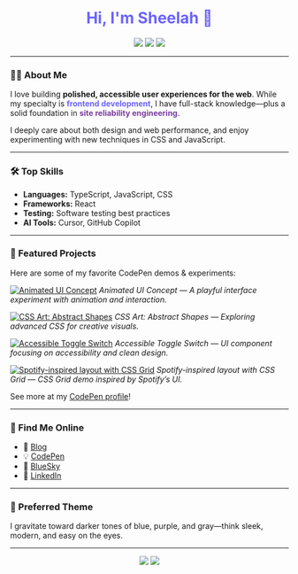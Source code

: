 <!-- Profile README for sheelah -->

<h1 align="center" style="color:#6C63FF;">
  Hi, I'm Sheelah 👋
</h1>

<p align="center">
  <img src="https://img.shields.io/badge/Frontend%20Developer-darkblue?style=flat-square&logo=typescript&logoColor=white" />
  <img src="https://img.shields.io/badge/SRE%20Background-darkgray?style=flat-square" />
  <img src="https://img.shields.io/badge/Accessible%20Design-darkpurple?style=flat-square" />
</p>

---

### 👩‍💻 About Me

I love building <strong>polished, accessible user experiences for the web</strong>. While my specialty is <span style="color:#6C63FF"><b>frontend development</b></span>, I have full-stack knowledge—plus a solid foundation in <span style="color:#7B3F9D"><b>site reliability engineering</b></span>.

I deeply care about both design and web performance, and enjoy experimenting with new techniques in CSS and JavaScript.

---

### 🛠️ Top Skills

- **Languages:** TypeScript, JavaScript, CSS
- **Frameworks:** React
- **Testing:** Software testing best practices
- **AI Tools:** Cursor, GitHub Copilot

---

### 🚀 Featured Projects

Here are some of my favorite CodePen demos & experiments:

[![Animated UI Concept](assets/vENXOda.png)](https://codepen.io/editor/sheelah/pen/vENXOda)
_Animated UI Concept — A playful interface experiment with animation and interaction._

[![CSS Art: Abstract Shapes](assets/WNXdJxa.png)](https://codepen.io/sheelah/pen/WNXdJxa)
_CSS Art: Abstract Shapes — Exploring advanced CSS for creative visuals._

[![Accessible Toggle Switch](assets/rgjMpg.png)](https://codepen.io/sheelah/pen/rgjMpg)
_Accessible Toggle Switch — UI component focusing on accessibility and clean design._

[![Spotify-inspired layout with CSS Grid](assets/qYPwBK.png)](https://codepen.io/sheelah/pen/qYPwBK)
_Spotify-inspired layout with CSS Grid — CSS Grid demo inspired by Spotify’s UI._

See more at my [CodePen profile](https://codepen.io/sheelah)!

---

### 🔗 Find Me Online

- 📝 [Blog](https://sheelahb.com)
- 💡 [CodePen](https://codepen.io/sheelah)
- 🦋 [BlueSky](https://bsky.app/profile/sheelah.bsky.social)
- 💼 [LinkedIn](https://www.linkedin.com/in/sheelah)

---

### 🎨 Preferred Theme

I gravitate toward darker tones of blue, purple, and gray—think sleek, modern, and easy on the eyes.

---

<p align="center">
  <img src="https://img.shields.io/badge/Web%20Performance-Obsessed-darkblue?style=flat-square" />
  <img src="https://img.shields.io/badge/Accessible%20UI-Advocate-darkpurple?style=flat-square" />
</p>

<!--
Want to collaborate, chat about frontend, or swap CSS tricks? Reach out!
-->
